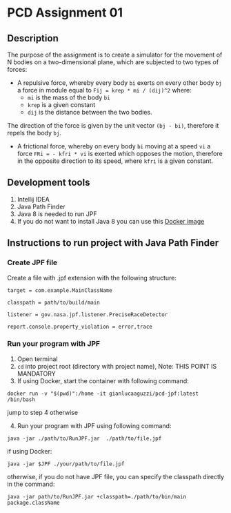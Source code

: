 # PCD Assignment 01
## Description
The purpose of the assignment is to create a simulator for the movement of N bodies on a two-dimensional plane, which are subjected to two types of forces:
- A repulsive force, whereby every body `bi` exerts on every other body `bj` a force in module equal to `Fij = krep * mi / (dij)^2` where:
  * `mi` is the mass of the body `bi`
  * `krep` is a given constant
  * `dij` is the distance between the two bodies.

The direction of the force is given by the unit vector `(bj - bi)`, therefore it repels the body `bj`.
- A frictional force, whereby on every body `bi` moving at a speed `vi` a force `FRi = - kfri * vi` is exerted which opposes the motion, therefore in the opposite direction to its speed, where `kfri` is a given constant.

## Development tools
1. Intellij IDEA
2. Java Path Finder
3. Java 8 is needed to run JPF
4. If you do not want to install Java 8 you can use this [Docker image](https://hub.docker.com/r/gianlucaaguzzi/pcd-jpf)

## Instructions to run project with Java Path Finder
### Create JPF file
Create a file with .jpf extension with the following structure:
```
target = com.example.MainClassName

classpath = path/to/build/main

listener = gov.nasa.jpf.listener.PreciseRaceDetector

report.console.property_violation = error,trace
```
### Run your program with JPF
1. Open terminal
2. `cd` into project root (directory with project name), Note: THIS POINT IS MANDATORY
3. If using Docker, start the container with following command:
```
docker run -v "$(pwd)":/home -it gianlucaaguzzi/pcd-jpf:latest /bin/bash
```
jump to step 4 otherwise

4. Run your program with JPF using following command:
```
java -jar ./path/to/RunJPF.jar  ./path/to/file.jpf
```
if using Docker:
```
java -jar $JPF ./your/path/to/file.jpf
```
otherwise, if you do not have JPF file, you can specify the classpath directly in the command:
```
java -jar path/to/RunJPF.jar +classpath=./path/to/bin/main package.className
```
